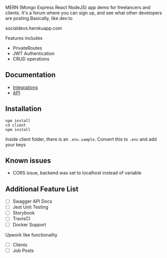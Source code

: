 MERN (Mongo Express React NodeJS) app demo for freelancers and clients. It's a forum where you can sign up, and see what other developers are posting.Basically, like dev.to

socialdevs.herokuapp.com

Features includes

- PrivateRoutes
- JWT Authentication
- CRUD operations

## Documentation

- [Integrations](/docs/OVERVIEW.md)
- [API](/docs/api/README.md)

## Installation

```
npm install
cd client
npm install
```

Inside client folder, there is an `.env.sample`. Convert this to `.env` and add your keys

## Known issues

- CORS issue, backend was set to localhost instead of variable

## Additional Feature List

- [ ] Swagger API Docs
- [ ] Jest Unit Testing
- [ ] Storybook
- [ ] TravisCI
- [ ] Docker Support

Upwork like functionality

- [ ] Clients
- [ ] Job Posts
